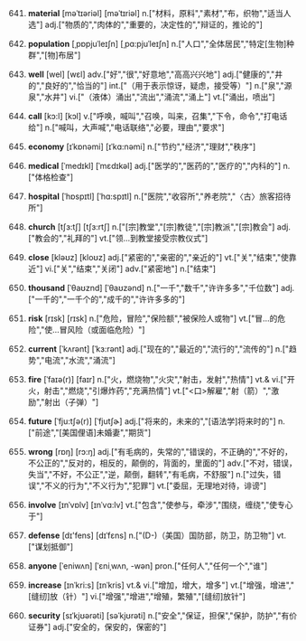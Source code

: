 641. **material**
[məˈtɪəriəl]  [məˈtɪriəl]
n.["材料，原料","素材","布，织物","适当人选"]  adj.["物质的","肉体的","重要的，决定性的","辩证的，推论的"]  

642. **population**
[ˌpɒpjuˈleɪʃn]  [ˌpɑ:pjuˈleɪʃn]
n.["人口","全体居民","特定[生物]种群","[物]布居"]  

643. **well**
[wel]  [wɛl]
adv.["好","很","好意地","高高兴兴地"]  adj.["健康的","井的","良好的","恰当的"]  int.["（用于表示惊讶，疑虑，接受等）"]  n.["泉","源泉","水井"]  vi.["（液体）涌出","流出","涌流","涌上"]  vt.["涌出，喷出"]  

644. **call**
[kɔ:l]  [kɔl]
v.["呼唤，喊叫","召唤，叫来，召集","下令，命令","打电话给"]  n.["喊叫，大声喊","电话联络","必要，理由","要求"]  

645. **economy**
[ɪˈkɒnəmi]  [ɪˈkɑ:nəmi]
n.["节约","经济","理财","秩序"]  

646. **medical**
[ˈmedɪkl]  [ˈmɛdɪkəl]
adj.["医学的","医药的","医疗的","内科的"]  n.["体格检查"]  

647. **hospital**
[ˈhɒspɪtl]  [ˈhɑ:spɪtl]
n.["医院","收容所","养老院","〈古〉旅客招待所"]  

648. **church**
[tʃɜ:tʃ]  [tʃɜ:rtʃ]
n.["[宗]教堂","[宗]教徒","[宗]教派","[宗]教会"]  adj.["教会的","礼拜的"]  vt.["领…到教堂接受宗教仪式"]  

649. **close**
[kləʊz]  [kloʊz]
adj.["紧密的","亲密的","亲近的"]  vt.["关","结束","使靠近"]  vi.["关","结束","关闭"]  adv.["紧密地"]  n.["结束"]  

650. **thousand**
[ˈθaʊznd]  [ˈθaʊzənd]
n.["一千","数千","许许多多","千位数"]  adj.["一千的","一千个的","成千的","许许多多的"]  

651. **risk**
[rɪsk]  [rɪsk]
n.["危险，冒险","保险额","被保险人或物"]  vt.["冒…的危险","使…冒风险（或面临危险）"]  

652. **current**
[ˈkʌrənt]  [ˈkɜ:rənt]
adj.["现在的","最近的","流行的","流传的"]  n.["趋势","电流","水流","涌流"]  

653. **fire**
[ˈfaɪə(r)]  [faɪr]
n.["火，燃烧物","火灾","射击，发射","热情"]  vt.& vi.["开火，射击","燃烧","引爆炸药","充满热情"]  vt.["<口>解雇","射（箭）","激励","射出（子弹）"]  

654. **future**
[ˈfju:tʃə(r)]  [ˈfjutʃɚ]
adj.["将来的，未来的","[语法学]将来时的"]  n.["前途","[美国俚语]未婚妻","期货"]  

655. **wrong**
[rɒŋ]  [rɔ:ŋ]
adj.["有毛病的，失常的","错误的，不正确的","不好的，不公正的","反对的，相反的，颠倒的，背面的，里面的"]  adv.["不对，错误，失当","不好，不公正","逆，颠倒，翻转","有毛病，不舒服"]  n.["过失，错误","不义的行为","不义行为","犯罪"]  vt.["委屈，无理地对待，诽谤"]  

656. **involve**
[ɪnˈvɒlv]  [ɪnˈvɑ:lv]
vt.["包含","使参与，牵涉","围绕，缠绕","使专心于"]  

657. **defense**
[dɪ'fens]  [dɪˈfɛns]
n.["(D-)（美国）国防部，防卫，防卫物"]  vt.["谋划抵御"]  

658. **anyone**
[ˈeniwʌn]  [ˈɛniˌwʌn, -wən]
pron.["任何人","任何一个","谁"]  

659. **increase**
[ɪnˈkri:s]  [ɪnˈkris]
vt.& vi.["增加，增大，增多"]  vt.["增强，增进","[缝纫]放（针）"]  vi.["增强","增进","增殖，繁殖","[缝纫]放针"]  

660. **security**
[sɪˈkjʊərəti]  [səˈkjʊrəti]
n.["安全","保证，担保","保护，防护","有价证券"]  adj.["安全的，保安的，保密的"]  

